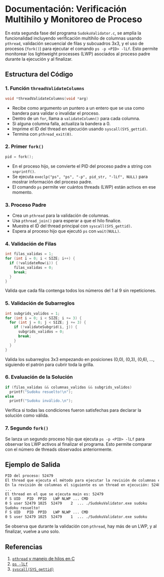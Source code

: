 # Documentación: Verificación Multihilo y Monitoreo de Proceso

En esta segunda fase del programa `SudokuValidator.c`, se amplía la funcionalidad incluyendo verificación multihilo de columnas usando `pthread`, validación secuencial de filas y subcuadros 3x3, y el uso de procesos (`fork()`) para ejecutar el comando `ps -p <PID> -lLf`. Esto permite monitorear los lightweight processes (LWP) asociados al proceso padre durante la ejecución y al finalizar.

## Estructura del Código

### 1. Función `threadValidateColumns`

```c
void *threadValidateColumns(void *arg)
```

- Recibe como argumento un puntero a un entero que se usa como bandera para validar o invalidar el proceso.
- Dentro de un `for`, llama a `validateColumn()` para cada columna.
- Si alguna columna falla, actualiza la bandera a 0.
- Imprime el ID del thread en ejecución usando `syscall(SYS_gettid)`.
- Termina con `pthread_exit(0)`.

### 2. Primer `fork()`

```c
pid = fork();
```

- En el proceso hijo, se convierte el PID del proceso padre a string con `snprintf()`.
- Se ejecuta `execlp("ps", "ps", "-p", pid_str, "-lLf", NULL)` para mostrar información del proceso padre.
- El comando `ps` permite ver cuántos threads (LWP) están activos en ese momento.

### 3. Proceso Padre

- Crea un `pthread` para la validación de columnas.
- Usa `pthread_join()` para esperar a que el hilo finalice.
- Muestra el ID del thread principal con `syscall(SYS_gettid)`.
- Espera al proceso hijo que ejecutó `ps` con `wait(NULL)`.

### 4. Validación de Filas

```c
int filas_validas = 1;
for (int i = 0; i < SIZE; i++) {
  if (!validateRow(i)) {
    filas_validas = 0;
    break;
  }
}
```

Valida que cada fila contenga todos los números del 1 al 9 sin repeticiones.

### 5. Validación de Subarreglos

```c
int subgrids_validos = 1;
for (int i = 0; i < SIZE; i += 3) {
  for (int j = 0; j < SIZE; j += 3) {
    if (!validateSubgrid(i, j)) {
      subgrids_validos = 0;
      break;
    }
  }
}
```

Valida los subarreglos 3x3 empezando en posiciones (0,0), (0,3), (0,6), ..., siguiendo el patrón para cubrir toda la grilla.

### 6. Evaluación de la Solución

```c
if (filas_validas && columnas_validas && subgrids_validos)
  printf("Sudoku resuelto!\n");
else
  printf("Sudoku inválido.\n");
```

Verifica si todas las condiciones fueron satisfechas para declarar la solución como válida.

### 7. Segundo `fork()`

Se lanza un segundo proceso hijo que ejecuta `ps -p <PID> -lLf` para observar los LWP activos al finalizar el programa. Esto permite comparar con el número de threads observados anteriormente.

## Ejemplo de Salida

```bash
PID del proceso: 52479
El thread que ejecuta el método para ejecutar la revisión de columnas es: 52481
En la revisión de columnas el siguiente es un thread en ejecución: 52481
...
El thread en el que se ejecuta main es: 52479
F S UID   PID  PPID   LWP NLWP ... CMD
0 S user 52479 1025  52479    2  ... ./SudokuValidator.exe sudoku
Sudoku resuelto!
F S UID   PID  PPID   LWP NLWP ... CMD
0 S user 52479 1025  52479    1  ... ./SudokuValidator.exe sudoku
```

Se observa que durante la validación con `pthread`, hay más de un LWP, y al finalizar, vuelve a uno solo.

## Referencias

1. [`pthread` y manejo de hilos en C](https://man7.org/linux/man-pages/man3/pthread_create.3.html)  
2. [`ps -lLf`](https://man7.org/linux/man-pages/man1/ps.1.html)  
3. [`syscall(SYS_gettid)`](https://man7.org/linux/man-pages/man2/gettid.2.html)
